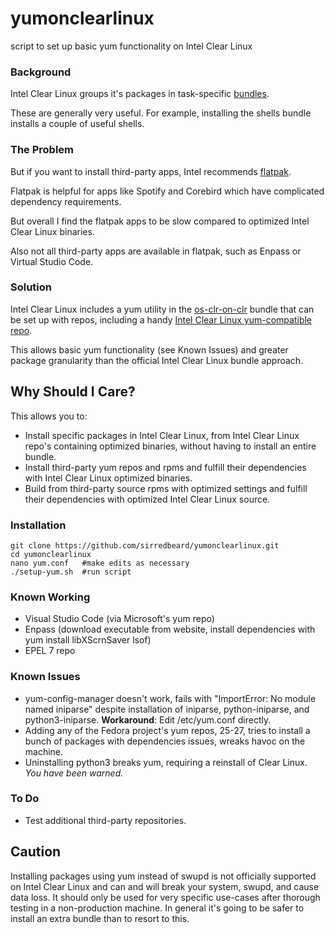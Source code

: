 # yumonclearlinux
script to set up basic yum functionality on Intel Clear Linux

### Background

Intel Clear Linux groups it's packages in task-specific [bundles](https://clearlinux.org/documentation/clear-linux/reference/bundles/available-bundles).

These are generally very useful. For example, installing the shells bundle installs a couple of useful shells.

### The Problem

But if you want to install third-party apps, Intel recommends [flatpak](https://clearlinux.org/documentation/clear-linux/tutorials/flatpak).

Flatpak is helpful for apps like Spotify and Corebird which have complicated dependency requirements.

But overall I find the flatpak apps to be slow compared to optimized Intel Clear Linux binaries.

Also not all third-party apps are available in flatpak, such as Enpass or Virtual Studio Code.

### Solution

Intel Clear Linux includes a yum utility in the [os-clr-on-clr](https://github.com/clearlinux/clr-bundles/blob/master/bundles/os-clr-on-clr) bundle that can be set up with repos, including a handy [Intel Clear Linux yum-compatible repo](https://download.clearlinux.org/current/x86_64/os/).

This allows basic yum functionality (see Known Issues) and greater package granularity than the official Intel Clear Linux bundle approach.

## Why Should I Care?

This allows you to:

* Install specific packages in Intel Clear Linux, from Intel Clear Linux repo's containing optimized binaries, without having to install an entire bundle.
* Install third-party yum repos and rpms and fulfill their dependencies with Intel Clear Linux optimized binaries.
* Build from third-party source rpms with optimized settings and fulfill their dependencies with optimized Intel Clear Linux source. 

### Installation

```
git clone https://github.com/sirredbeard/yumonclearlinux.git
cd yumonclearlinux
nano yum.conf	#make edits as necessary
./setup-yum.sh	#run script
```
 
### Known Working

* Visual Studio Code (via Microsoft's yum repo)
* Enpass (download executable from website, install dependencies with yum install libXScrnSaver lsof)
* EPEL 7 repo

### Known Issues

* yum-config-manager doesn't work, fails with "ImportError: No module named iniparse" despite installation of iniparse, python-iniparse, and python3-iniparse. **Workaround**: Edit /etc/yum.conf directly.
* Adding any of the Fedora project's yum repos, 25-27, tries to install a bunch of packages with dependencies issues, wreaks havoc on the machine.
* Uninstalling python3 breaks yum, requiring a reinstall of Clear Linux. *You have been warned.*

### To Do

* Test additional third-party repositories.

## Caution

Installing packages using yum instead of swupd is not officially supported on Intel Clear Linux and can and will break your system, swupd, and cause data loss. It should only be used for very specific use-cases after thorough testing in a non-production machine. In general it's going to be safer to install an extra bundle than to resort to this.
